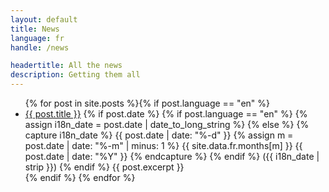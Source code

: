 ```yaml
---
layout: default
title: News 
language: fr 
handle: /news

headertitle: All the news
description: Getting them all
---
```


<ul>
  {% for post in site.posts %}{% if post.language == "en" %}
    <li>
      <a href="{{site.url}}{{ site.baseurl }}{{ post.url }}">{{ post.title }}</a>
      {% if post.date %}
          {% if post.language == "en" %}
            {% assign i18n_date = post.date | date_to_long_string %}
          {% else %}
            {% capture i18n_date %}
            {{ post.date | date: "%-d" }}
            {% assign m = post.date | date: "%-m" | minus: 1 %}
            {{ site.data.fr.months[m] }}
            {{ post.date | date: "%Y" }}
            {% endcapture %}
          {% endif %}
          ({{ i18n_date | strip }})
      {% endif %} 
      {{ post.excerpt }}
    </li>
  {% endif %}
  {% endfor %}
</ul>
